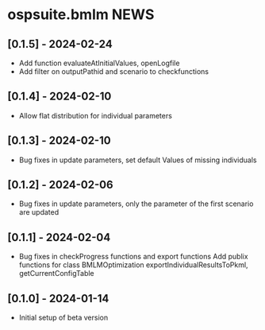 # ospsuite.bmlm NEWS


## [0.1.5] - 2024-02-24
- Add function evaluateAtInitialValues, openLogfile
- Add filter on outputPathid and scenario to checkfunctions

## [0.1.4] - 2024-02-10
- Allow flat distribution for individual parameters

## [0.1.3] - 2024-02-10
- Bug fixes in update parameters, set default Values of missing individuals 

## [0.1.2] - 2024-02-06
- Bug fixes in update parameters, only the parameter of the first scenario are updated

## [0.1.1] - 2024-02-04
- Bug fixes in checkProgress functions and export functions 
  Add publix functions for class BMLMOptimization exportIndividualResultsToPkml, getCurrentConfigTable


## [0.1.0] - 2024-01-14
- Initial setup of beta version
